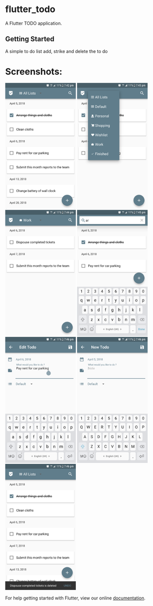 # flutter_todo

A Flutter TODO application.

## Getting Started

A simple to do list add, strike and delete the to do

# Screenshots:
<img src="/screenshots/device-2018-04-05-194019.png" height="400px"/>  <img src="/screenshots/device-2018-04-05-194045.png" height="400px"/>  <img src="/screenshots/device-2018-04-05-194222.png" height="400px"/>
<img src="/screenshots/device-2018-04-05-194311.png" height="400px"/>  <img src="/screenshots/device-2018-04-05-194337.png" height="400px"/>  <img src="/screenshots/device-2018-04-05-194359.png" height="400px"/>
<img src="/screenshots/device-2018-04-05-194425.png" height="400px"/>

For help getting started with Flutter, view our online
[documentation](https://flutter.io/).
